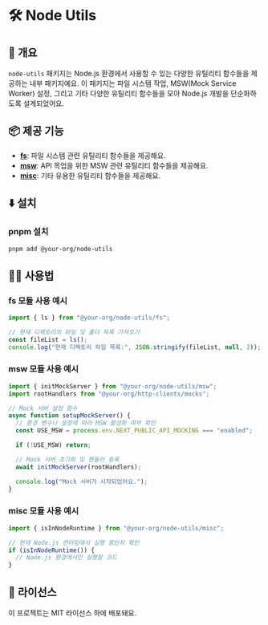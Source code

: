 # 🛠️ Node Utils

## 📖 개요

`node-utils` 패키지는 Node.js 환경에서 사용할 수 있는 다양한 유틸리티 함수들을 제공하는 내부 패키지예요. 이 패키지는 파일 시스템 작업, MSW(Mock Service Worker) 설정, 그리고 기타 다양한 유틸리티 함수들을 모아 Node.js 개발을 단순화하도록 설계되었어요.

## 📦 제공 기능

- **[fs](./src/fs)**: 파일 시스템 관련 유틸리티 함수들을 제공해요.
- **[msw](./src/msw)**: API 목업을 위한 MSW 관련 유틸리티 함수들을 제공해요.
- **[misc](./src/misc)**: 기타 유용한 유틸리티 함수들을 제공해요.

## ⬇️ 설치

### pnpm 설치

```bash
pnpm add @your-org/node-utils
```

## 🧑‍💻 사용법

### fs 모듈 사용 예시

```typescript
import { ls } from "@your-org/node-utils/fs";

// 현재 디렉토리의 파일 및 폴더 목록 가져오기
const fileList = ls();
console.log("현재 디렉토리 파일 목록:", JSON.stringify(fileList, null, 2));
```

### msw 모듈 사용 예시

```typescript
import { initMockServer } from "@your-org/node-utils/msw";
import rootHandlers from "@your-org/http-clients/mocks";

// Mock 서버 설정 함수
async function setupMockServer() {
  // 환경 변수나 설정에 따라 MSW 활성화 여부 확인
  const USE_MSW = process.env.NEXT_PUBLIC_API_MOCKING === "enabled";

  if (!USE_MSW) return;

  // Mock 서버 초기화 및 핸들러 등록
  await initMockServer(rootHandlers);

  console.log("Mock 서버가 시작되었어요.");
}
```

### misc 모듈 사용 예시

```typescript
import { isInNodeRuntime } from "@your-org/node-utils/misc";

// 현재 Node.js 런타임에서 실행 중인지 확인
if (isInNodeRuntime()) {
  // Node.js 환경에서만 실행할 코드
}
```

## 📜 라이선스

이 프로젝트는 MIT 라이선스 하에 배포돼요.
